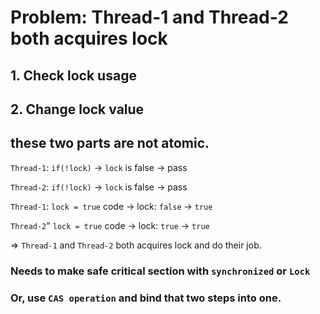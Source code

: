# Problem: Thread-1 and Thread-2 both acquires lock

## 1. Check lock usage
## 2. Change lock value
these two parts are not atomic.
---
`Thread-1`: `if(!lock)` -> `lock` is false -> pass

`Thread-2`: `if(!lock)` -> `lock` is false -> pass

`Thread-1`: `lock = true` code -> lock: `false` -> `true`

`Thread-2`" `lock = true` code -> lock: `true` -> `true`

=> `Thread-1` and `Thread-2` both acquires lock and do their job.

### Needs to make safe critical section with `synchronized` or `Lock`
### Or, use `CAS operation` and bind that two steps into one.
